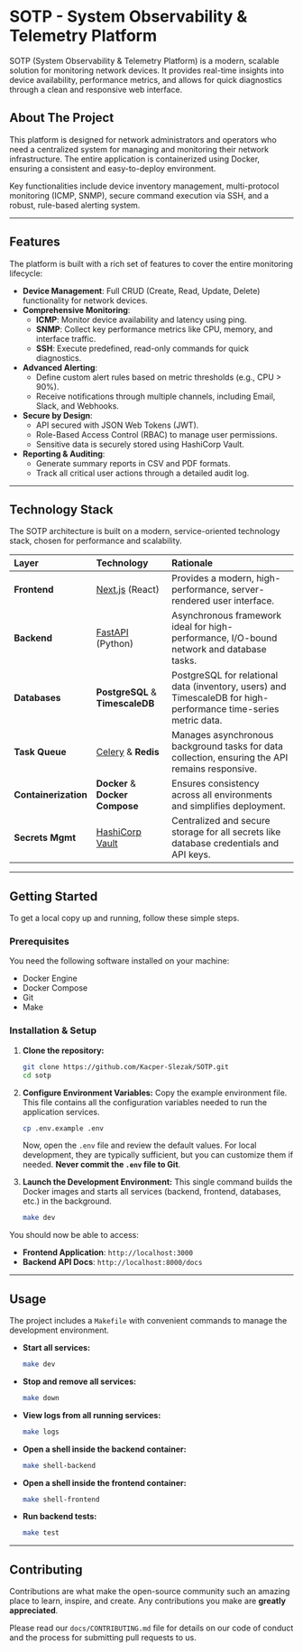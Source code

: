 
# SOTP - System Observability & Telemetry Platform

SOTP (System Observability & Telemetry Platform) is a modern, scalable solution for monitoring network devices. It provides real-time insights into device availability, performance metrics, and allows for quick diagnostics through a clean and responsive web interface.

## About The Project

This platform is designed for network administrators and operators who need a centralized system for managing and monitoring their network infrastructure. The entire application is containerized using Docker, ensuring a consistent and easy-to-deploy environment.

Key functionalities include device inventory management, multi-protocol monitoring (ICMP, SNMP), secure command execution via SSH, and a robust, rule-based alerting system.

-----

## Features

The platform is built with a rich set of features to cover the entire monitoring lifecycle:

  * **Device Management**: Full CRUD (Create, Read, Update, Delete) functionality for network devices.
  * **Comprehensive Monitoring**:
      * **ICMP**: Monitor device availability and latency using ping.
      * **SNMP**: Collect key performance metrics like CPU, memory, and interface traffic.
      * **SSH**: Execute predefined, read-only commands for quick diagnostics.
  * **Advanced Alerting**:
      * Define custom alert rules based on metric thresholds (e.g., CPU \> 90%).
      * Receive notifications through multiple channels, including Email, Slack, and Webhooks.
  * **Secure by Design**:
      * API secured with JSON Web Tokens (JWT).
      * Role-Based Access Control (RBAC) to manage user permissions.
      * Sensitive data is securely stored using HashiCorp Vault.
  * **Reporting & Auditing**:
      * Generate summary reports in CSV and PDF formats.
      * Track all critical user actions through a detailed audit log.

-----

## Technology Stack

The SOTP architecture is built on a modern, service-oriented technology stack, chosen for performance and scalability.

| Layer | Technology | Rationale |
| :--- | :--- | :--- |
| **Frontend** | [Next.js](https://nextjs.org/) (React) | Provides a modern, high-performance, server-rendered user interface. |
| **Backend** | [FastAPI](https://fastapi.tiangolo.com/) (Python) | Asynchronous framework ideal for high-performance, I/O-bound network and database tasks. |
| **Databases** | **PostgreSQL** & **TimescaleDB** | PostgreSQL for relational data (inventory, users) and TimescaleDB for high-performance time-series metric data. |
| **Task Queue** | [Celery](https://docs.celeryq.dev/) & **Redis** | Manages asynchronous background tasks for data collection, ensuring the API remains responsive. |
| **Containerization**| **Docker** & **Docker Compose** | Ensures consistency across all environments and simplifies deployment. |
| **Secrets Mgmt** | [HashiCorp Vault](https://www.vaultproject.io/) | Centralized and secure storage for all secrets like database credentials and API keys. |

-----

## Getting Started

To get a local copy up and running, follow these simple steps.

### Prerequisites

You need the following software installed on your machine:

  * Docker Engine
  * Docker Compose
  * Git
  * Make

### Installation & Setup

1.  **Clone the repository:**

    ```sh
    git clone https://github.com/Kacper-Slezak/SOTP.git
    cd sotp
    ```

2.  **Configure Environment Variables:**
    Copy the example environment file. This file contains all the configuration variables needed to run the application services.

    ```sh
    cp .env.example .env
    ```

    Now, open the `.env` file and review the default values. For local development, they are typically sufficient, but you can customize them if needed. **Never commit the `.env` file to Git**.

3.  **Launch the Development Environment:**
    This single command builds the Docker images and starts all services (backend, frontend, databases, etc.) in the background.

    ```sh
    make dev
    ```

You should now be able to access:

  * **Frontend Application**: `http://localhost:3000`
  * **Backend API Docs**: `http://localhost:8000/docs`

-----

## Usage

The project includes a `Makefile` with convenient commands to manage the development environment.

  * **Start all services:**

    ```sh
    make dev
    ```

  * **Stop and remove all services:**

    ```sh
    make down
    ```

  * **View logs from all running services:**

    ```sh
    make logs
    ```

  * **Open a shell inside the backend container:**

    ```sh
    make shell-backend
    ```

  * **Open a shell inside the frontend container:**

    ```sh
    make shell-frontend
    ```

  * **Run backend tests:**

    ```sh
    make test
    ```

-----

## Contributing

Contributions are what make the open-source community such an amazing place to learn, inspire, and create. Any contributions you make are **greatly appreciated**.

Please read our `docs/CONTRIBUTING.md` file for details on our code of conduct and the process for submitting pull requests to us.
